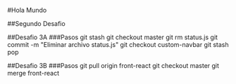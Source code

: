 #Hola Mundo

##Segundo Desafio


##Desafio 3A
###Pasos
git stash
git checkout master
git rm status.js
git commit -m "Eliminar archivo status.js"
git checkout custom-navbar
git stash pop


##Desafio 3B
###Pasos
git pull origin front-react
git checkout master
git merge front-react
